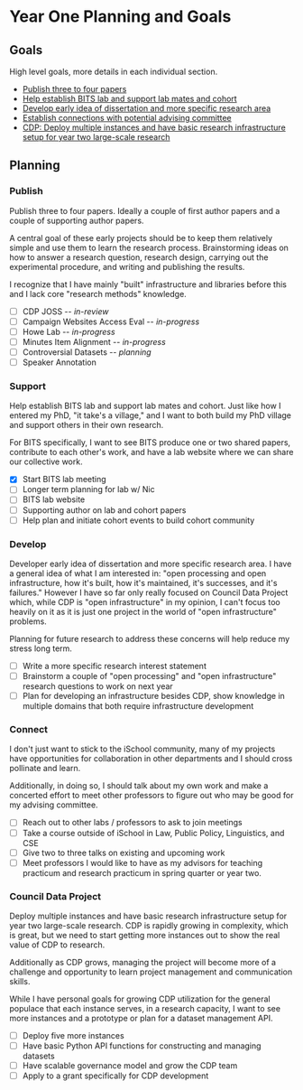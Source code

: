 # Year One Planning and Goals

## Goals

High level goals, more details in each individual section.

- [Publish three to four papers](#publish)
- [Help establish BITS lab and support lab mates and cohort](#support)
- [Develop early idea of dissertation and more specific research area](#develop)
- [Establish connections with potential advising committee](#connect)
- [CDP: Deploy multiple instances and have basic research infrastructure setup for year two large-scale research](#council-data-project)

## Planning

### Publish

Publish three to four papers. Ideally a couple of first author papers and a couple of supporting author papers.

A central goal of these early projects should be to keep them relatively simple and use them to learn the research process. Brainstorming ideas on how to answer a research question, research design, carrying out the experimental procedure, and writing and publishing the results.

I recognize that I have mainly "built" infrastructure and libraries before this and I lack core "research methods" knowledge.

- [ ] CDP JOSS -- _in-review_
- [ ] Campaign Websites Access Eval -- _in-progress_
- [ ] Howe Lab -- _in-progress_
- [ ] Minutes Item Alignment -- _in-progress_
- [ ] Controversial Datasets -- _planning_
- [ ] Speaker Annotation

### Support

Help establish BITS lab and support lab mates and cohort. Just like how I entered my PhD, "it take's a village," and I want to both build my PhD village and support others in their own research.

For BITS specifically, I want to see BITS produce one or two shared papers, contribute to each other's work, and have a lab website where we can share our collective work.

- [x] Start BITS lab meeting
- [ ] Longer term planning for lab w/ Nic
- [ ] BITS lab website
- [ ] Supporting author on lab and cohort papers
- [ ] Help plan and initiate cohort events to build cohort community

### Develop

Developer early idea of dissertation and more specific research area. I have a general idea of what I am interested in: "open processing and open infrastructure, how it's built, how it's maintained, it's successes, and it's failures." However I have so far only really focused on Council Data Project which, while CDP is "open infrastructure" in my opinion, I can't focus too heavily on it as it is just one project in the world of "open infrastructure" problems.

Planning for future research to address these concerns will help reduce my stress long term.

- [ ] Write a more specific research interest statement
- [ ] Brainstorm a couple of "open processing" and "open infrastructure" research questions to work on next year
- [ ] Plan for developing an infrastructure besides CDP, show knowledge in multiple domains that both require infrastructure development

### Connect

I don't just want to stick to the iSchool community, many of my projects have opportunities for collaboration in other departments and I should cross pollinate and learn.

Additionally, in doing so, I should talk about my own work and make a concerted effort to meet other professors to figure out who may be good for my advising committee.

- [ ] Reach out to other labs / professors to ask to join meetings
- [ ] Take a course outside of iSchool in Law, Public Policy, Linguistics, and CSE
- [ ] Give two to three talks on existing and upcoming work
- [ ] Meet professors I would like to have as my advisors for teaching practicum and research practicum in spring quarter or year two.

### Council Data Project

Deploy multiple instances and have basic research infrastructure setup for year two large-scale research. CDP is rapidly growing in complexity, which is great, but we need to start getting more instances out to show the real value of CDP to research.

Additionally as CDP grows, managing the project will become more of a challenge and opportunity to learn project management and communication skills.

While I have personal goals for growing CDP utilization for the general populace that each instance serves, in a research capacity, I want to see more instances and a prototype or plan for a dataset management API.

- [ ] Deploy five more instances
- [ ] Have basic Python API functions for constructing and managing datasets
- [ ] Have scalable governance model and grow the CDP team
- [ ] Apply to a grant specifically for CDP development
